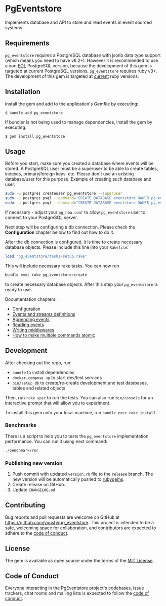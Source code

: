 # PgEventstore

Implements database and API to store and read events in event sourced systems.

## Requirements

`pg_eventstore` requires a PostgreSQL database with jsonb data type support (which means you need to have v9.2+). However it is recommended to use a non [EOL](https://www.postgresql.org/support/versioning/) PostgreSQL version, because the development of this gem is targeted at current PostgreSQL versions.
`pg_eventstore` requires ruby v3+. The development of this gem is targeted at [current](https://endoflife.date/ruby) ruby versions.

## Installation

Install the gem and add to the application's Gemfile by executing:

    $ bundle add pg_eventstore

If bundler is not being used to manage dependencies, install the gem by executing:

    $ gem install pg_eventstore

## Usage

Before you start, make sure you created a database where events will be stored. A PostgreSQL user must be a superuser to be able to create tables, indexes, primary/foreign keys, etc. Please don't use an existing database/user for this purpose. Example of creating such database and user:

```bash
sudo -u postgres createuser pg_eventstore --superuser
sudo -u postgres psql --command="CREATE DATABASE eventstore OWNER pg_eventstore"
sudo -u postgres psql --command="CREATE DATABASE eventstore OWNER pg_eventstore"
```

If necessary - adjust your `pg_hba.conf` to allow `pg_eventstore` user to connect to your PostgreSQL server. 

Next step will be configuring a db connection. Please check the **Configuration** chapter bellow to find out how to do it.

After the db connection is configured, it is time to create necessary database objects. Please include this line into your `Rakefile`:

```ruby
load "pg_eventstore/tasks/setup.rake"
```

This will include necessary rake tasks. You can now run 
```bash
bundle exec rake pg_eventstore:create
```
to create necessary database objects. After this step your `pg_eventstore` is ready to use.

Documentation chapters:

- [Configuration](docs/configuration.md)
- [Events and streams definitions](docs/events_and_streams.md)
- [Appending events](docs/appending_events.md)
- [Reading events](docs/reading_events.md)
- [Writing middlewares](docs/writing_middleware.md)
- [How to make multiple commands atomic](docs/multiple_commands.md)

## Development

After checking out the repo, run:
- `bundle` to install dependencies
- `docker-compose up` to start dev/test services
- `bin/setup_db` to create/re-create development and test databases, tables and related objects 

Then, run `rake spec` to run the tests. You can also run `bin/console` for an interactive prompt that will allow you to experiment.

To install this gem onto your local machine, run `bundle exec rake install`.

### Benchmarks

There is a script to help you to tests the `pg_eventstore` implementation performance. You can run it using next command:

```bash
./benchmark/run
```

### Publishing new version

1. Push commit with updated `version.rb` file to the `release` branch. The new version will be automatically pushed to [rubygems](https://rubygems.org).
2. Create release on GitHub.
3. Update `CHANGELOG.md`

## Contributing

Bug reports and pull requests are welcome on GitHub at https://github.com/yousty/pg_eventstore. This project is intended to be a safe, welcoming space for collaboration, and contributors are expected to adhere to the [code of conduct](https://github.com/yousty/pg_eventstore/blob/master/CODE_OF_CONDUCT.md).

## License

The gem is available as open source under the terms of the [MIT License](https://opensource.org/licenses/MIT).

## Code of Conduct

Everyone interacting in the PgEventstore project's codebases, issue trackers, chat rooms and mailing lists is expected to follow the [code of conduct](https://github.com/yousty/pg_eventstore/blob/master/CODE_OF_CONDUCT.md).
